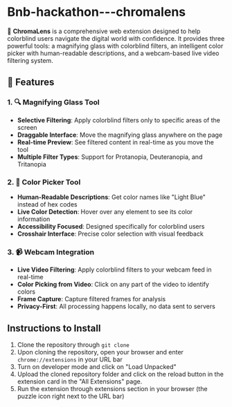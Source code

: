 # Bnb-hackathon---chromalens


🎨 **ChromaLens** is a comprehensive web extension designed to help colorblind users navigate the digital world with confidence. It provides three powerful tools: a magnifying glass with colorblind filters, an intelligent color picker with human-readable descriptions, and a webcam-based live video filtering system.

## 🌟 Features

### 1. 🔍 Magnifying Glass Tool
- **Selective Filtering**: Apply colorblind filters only to specific areas of the screen
- **Draggable Interface**: Move the magnifying glass anywhere on the page
- **Real-time Preview**: See filtered content in real-time as you move the tool
- **Multiple Filter Types**: Support for Protanopia, Deuteranopia, and Tritanopia

### 2. 🎯 Color Picker Tool
- **Human-Readable Descriptions**: Get color names like "Light Blue" instead of hex codes
- **Live Color Detection**: Hover over any element to see its color information
- **Accessibility Focused**: Designed specifically for colorblind users
- **Crosshair Interface**: Precise color selection with visual feedback

### 3. 📹 Webcam Integration
- **Live Video Filtering**: Apply colorblind filters to your webcam feed in real-time
- **Color Picking from Video**: Click on any part of the video to identify colors
- **Frame Capture**: Capture filtered frames for analysis
- **Privacy-First**: All processing happens locally, no data sent to servers

## Instructions to Install 
1. Clone the repository through `git clone`
2. Upon cloning the repository, open your browser and enter `chrome://extensions` in your URL bar
3. Turn on developer mode and click on "Load Unpacked"
4. Upload the cloned repository folder and click on the reload button in the extension card in the "All Extensions" page.
5. Run the extension through extensions section in your browser (the puzzle icon right next to the URL bar)
